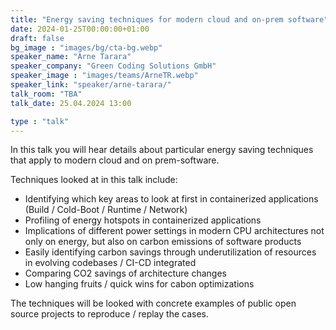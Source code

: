 ```yaml
---
title: "Energy saving techniques for modern cloud and on-prem software"
date: 2024-01-25T00:00:00+01:00
draft: false
bg_image : "images/bg/cta-bg.webp"
speaker_name: "Arne Tarara"
speaker_company: "Green Coding Solutions GmbH"
speaker_image : "images/teams/ArneTR.webp"
speaker_link: "speaker/arne-tarara/"
talk_room: "TBA"
talk_date: 25.04.2024 13:00

type : "talk"
---
```


In this talk you will hear details about particular energy saving techniques that apply to modern cloud and on prem-software.

Techniques looked at in this talk include:
- Identifying which key areas to look at first in containerized applications (Build / Cold-Boot / Runtime / Network)
- Profiling of energy hotspots in containerized applications
- Implications of different power settings in modern CPU architectures not only on energy, but also on carbon emissions of software products
- Easily identifying carbon savings through underutilization of resources in evolving codebases / CI-CD integrated
- Comparing CO2 savings of architecture changes 
- Low hanging fruits / quick wins for cabon optimizations

The techniques will be looked with concrete examples of public open source projects to reproduce / replay the cases.
